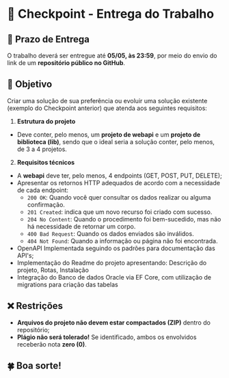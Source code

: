 # 🚀 Checkpoint - Entrega do Trabalho  

## 📅 Prazo de Entrega  
O trabalho deverá ser entregue até **05/05, às 23:59**, por meio do envio do link de um **repositório público no GitHub**.  

## 🎯 Objetivo  
Criar uma solução de sua preferência ou evoluir uma solução existente (exemplo do Checkpoint anterior) que atenda aos seguintes requisitos:  

1. **Estrutura do projeto**  
- Deve conter, pelo menos, um **projeto de webapi** e um **projeto de biblioteca (lib)**, sendo que o ideal seria a solução conter, pelo menos, de 3 a 4 projetos.
  
2. **Requisitos técnicos**
- A **webapi** deve ter, pelo menos, 4 endpoints (GET, POST, PUT, DELETE);
- Apresentar os retornos HTTP adequados de acordo com a necessidade de cada endpoint:
  - `200 OK`: Quando você quer consultar os dados realizar ou alguma confirmação.
  - `201 Created`: indica que um novo recurso foi criado com sucesso.
  - `204 No Content`: Quando o procedimento foi bem-sucedido, mas não há necessidade de retornar um corpo.
  - `400 Bad Request`: Quando os dados enviados são inválidos.
  - `404 Not Found`: Quando a informação ou página não foi encontrada.
- OpenAPI Implementada seguindo os padrões para documentação das API's;
- Implementação do Readme do projeto apresentando: Descrição do projeto, Rotas, Instalação
- Integração do Banco de dados Oracle via EF Core, com utilização de migrations para criação das tabelas

## ❌ Restrições  
- **Arquivos do projeto não devem estar compactados (ZIP)** dentro do repositório;
- **Plágio não será tolerado!** Se identificado, ambos os envolvidos receberão nota **zero (0)**.  

## 🍀 Boa sorte!  